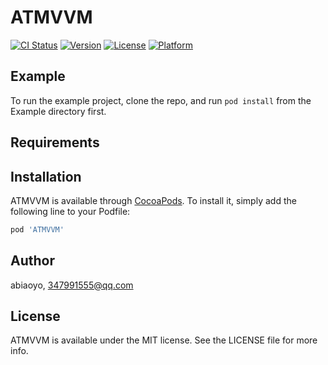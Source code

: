 # ATMVVM

[![CI Status](https://img.shields.io/travis/abiaoyo/ATMVVM.svg?style=flat)](https://travis-ci.org/abiaoyo/ATMVVM)
[![Version](https://img.shields.io/cocoapods/v/ATMVVM.svg?style=flat)](https://cocoapods.org/pods/ATMVVM)
[![License](https://img.shields.io/cocoapods/l/ATMVVM.svg?style=flat)](https://cocoapods.org/pods/ATMVVM)
[![Platform](https://img.shields.io/cocoapods/p/ATMVVM.svg?style=flat)](https://cocoapods.org/pods/ATMVVM)

## Example

To run the example project, clone the repo, and run `pod install` from the Example directory first.

## Requirements

## Installation

ATMVVM is available through [CocoaPods](https://cocoapods.org). To install
it, simply add the following line to your Podfile:

```ruby
pod 'ATMVVM'
```

## Author

abiaoyo, 347991555@qq.com

## License

ATMVVM is available under the MIT license. See the LICENSE file for more info.
